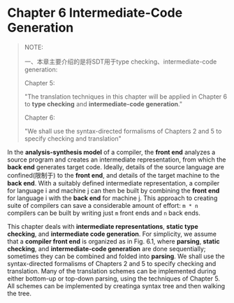 # Chapter 6 Intermediate-Code Generation

> NOTE:
>
> 一、本章主要介绍的是将SDT用于type checking、intermediate-code generation: 
>
> Chapter 5:
>
> "The translation techniques in this chapter will be applied in Chapter 6 to **type checking** and **intermediate-code generation**."
>
> Chapter 6:
>
> "We shall use the syntax-directed formalisms of Chapters 2 and 5 to specify checking and translation"



In the **analysis-synthesis model** of a compiler, the **front end** analyzes a source program and creates an intermediate representation, from which the **back end** generates target code. Ideally, details of the source language are confined(限制于) to the **front end**, and details of the target machine to the **back end**. With a suitably defined intermediate representation, a compiler for language i and machine j can then be built by combining the **front end** for language i with the **back end** for machine j. This approach to creating suite of compilers can save a considerable amount of effort: `m * n` compilers can be built by writing just `m` front ends and `n` back ends.

This chapter deals with **intermediate representations**, **static type checking**, and **intermediate code generation**. For simplicity, we assume that a **compiler front end** is organized as in Fig. 6.1, where **parsing**, **static checking**, and **intermediate-code generation** are done sequentially; sometimes they can be combined and folded into **parsing**. We shall use the syntax-directed formalisms of Chapters 2 and 5 to specify checking and translation. Many of the translation schemes can be implemented during either bottom-up or top-down parsing, using the techniques of Chapter 5. All schemes can be implemented by creatinga syntax tree and then walking the tree.